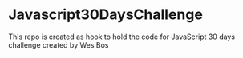 # Javascript30DaysChallenge
This repo is created as hook to hold the code for JavaScript 30 days challenge created by Wes Bos
